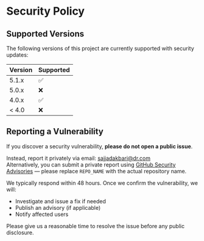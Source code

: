 # Security Policy

## Supported Versions

The following versions of this project are currently supported with security updates:

| Version | Supported |
| ------- | --------- |
| 5.1.x   | ✅         |
| 5.0.x   | ❌         |
| 4.0.x   | ✅         |
| < 4.0   | ❌         |

## Reporting a Vulnerability

If you discover a security vulnerability, **please do not open a public issue**.

Instead, report it privately via email: [sajjadakbari@dr.com](mailto:sajjadakbari@dr.com)  
Alternatively, you can submit a private report using [GitHub Security Advisories](https://github.com/sajjadeakbari/REPO_NAME/security/advisories) — please replace `REPO_NAME` with the actual repository name.

We typically respond within 48 hours. Once we confirm the vulnerability, we will:
- Investigate and issue a fix if needed
- Publish an advisory (if applicable)
- Notify affected users

Please give us a reasonable time to resolve the issue before any public disclosure.
